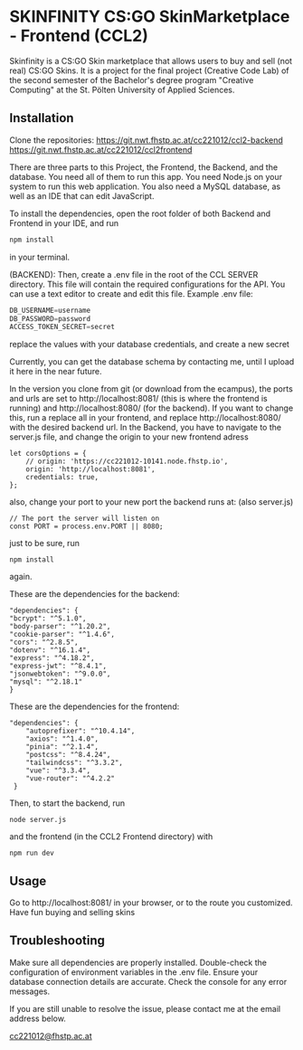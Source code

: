 # SKINFINITY CS:GO SkinMarketplace - Frontend (CCL2)

Skinfinity is a CS:GO Skin marketplace that allows users to buy and sell (not real) CS:GO Skins. It is a project for the final project (Creative Code Lab) of the second semester of the Bachelor's degree program "Creative Computing" at the St. Pölten University of Applied Sciences.


## Installation

Clone the repositories:
https://git.nwt.fhstp.ac.at/cc221012/ccl2-backend
https://git.nwt.fhstp.ac.at/cc221012/ccl2frontend

There are three parts to this Project, the Frontend, the Backend, and the database. You need all of them to run this app.
You need Node.js on your system to run this web application. You also need a MySQL database, as well as an IDE that can edit JavaScript.



To install the dependencies, open the root folder of both Backend and Frontend in your IDE, and run

```bash
npm install
```
in your terminal.

(BACKEND):
Then, create a .env file in the root of the CCL SERVER directory. This file will contain the required configurations for the API. You can use a text editor to create and edit this file. Example .env file:

```javascript
DB_USERNAME=username
DB_PASSWORD=password
ACCESS_TOKEN_SECRET=secret

```

replace the values with your database credentials, and create a new secret

Currently, you can get the database schema by contacting me, until I upload it here in the near future.

In the version you clone from git (or download from the ecampus), the ports and urls are set to http://localhost:8081/ (this is where the frontend is running) and http://localhost:8080/ (for the backend).
If you want to change this, run a replace all in your frontend, and replace http://localhost:8080/ with the desired backend url. In the Backend, you have to navigate to the server.js file, and change the origin to your new frontend adress

```
let corsOptions = {
    // origin: 'https://cc221012-10141.node.fhstp.io',
    origin: 'http://localhost:8081',
    credentials: true,
};
```
also, change your port to your new port the backend runs at: (also server.js)
```
// The port the server will listen on
const PORT = process.env.PORT || 8080;

```
just to be sure, run
```
npm install
```
again.


These are the dependencies for the backend:

```
"dependencies": {
"bcrypt": "^5.1.0",
"body-parser": "^1.20.2",
"cookie-parser": "^1.4.6",
"cors": "^2.8.5",
"dotenv": "^16.1.4",
"express": "^4.18.2",
"express-jwt": "^8.4.1",
"jsonwebtoken": "^9.0.0",
"mysql": "^2.18.1"
}
```

These are the dependencies for the frontend:

```
"dependencies": {
    "autoprefixer": "^10.4.14",
    "axios": "^1.4.0",
    "pinia": "^2.1.4",
    "postcss": "^8.4.24",
    "tailwindcss": "^3.3.2",
    "vue": "^3.3.4",
    "vue-router": "^4.2.2"
 }
```


Then, to start the backend, run 
```
node server.js
```
and the frontend (in the CCL2 Frontend directory) with
```
npm run dev
```

## Usage

Go to http://localhost:8081/ in your browser, or to the route you customized.
Have fun buying and selling skins

## Troubleshooting

Make sure all dependencies are properly installed.
Double-check the configuration of environment variables in the .env file.
Ensure your database connection details are accurate.
Check the console for any error messages.

If you are still unable to resolve the issue, please contact me at the email address below.

cc221012@fhstp.ac.at
